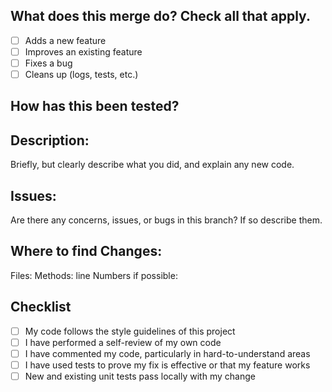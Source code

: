 ## What does this merge do? Check all that apply.
- [ ] Adds a new feature
- [ ] Improves an existing feature
- [ ] Fixes a bug
- [ ] Cleans up (logs, tests, etc.)

## How has this been tested?

## Description:
Briefly, but clearly describe what you did, and explain any new code.


## Issues:
Are there any concerns, issues, or bugs in this branch? If so describe them.

## Where to find Changes:

Files:
Methods:
line Numbers if possible:

## Checklist

- [ ] My code follows the style guidelines of this project
- [ ] I have performed a self-review of my own code
- [ ] I have commented my code, particularly in hard-to-understand areas
- [ ] I have used tests to prove my fix is effective or that my feature works
- [ ] New and existing unit tests pass locally with my change
